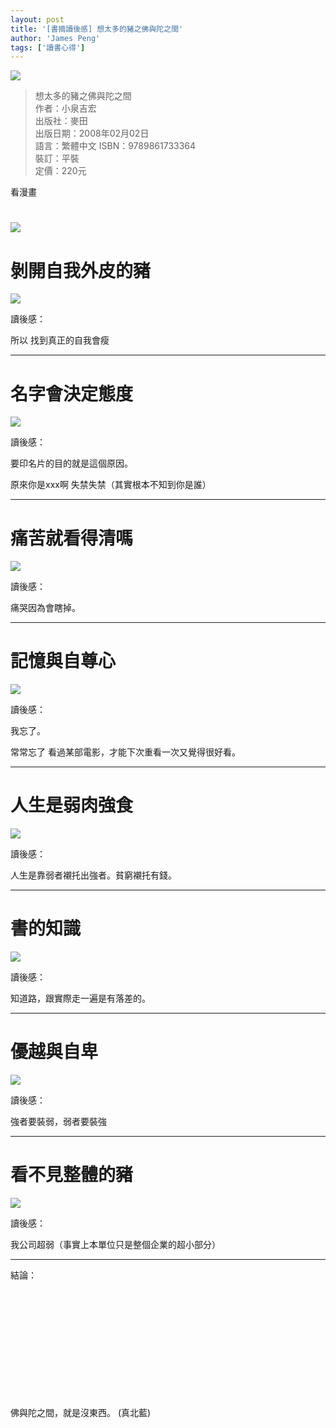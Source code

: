 ```yaml
---
layout: post
title: '[書摘讀後感] 想太多的豬之佛與陀之間'
author: 'James Peng'
tags: ['讀書心得']
---
```


![](https://lh4.googleusercontent.com/-EL6XDXhSFdA/UVTP9G6g3-I/AAAAAAAAHfU/Tw-92nHjIhk/s801/28+-+2)

> 想太多的豬之佛與陀之間  
> 作者：小泉吉宏  
> 出版社：麥田  
> 出版日期：2008年02月02日  
> 語言：繁體中文 ISBN：9789861733364  
> 裝訂：平裝  
> 定價：220元

看漫畫

# ![](https://lh4.googleusercontent.com/-xKkyYnEfecQ/UVTP9OxsDgI/AAAAAAAAHfE/edp5IrmQTYE/s801/28+-+1)

# 剝開自我外皮的豬

![](https://lh5.googleusercontent.com/-NHJDsLAY3o8/UVTP9NT1jJI/AAAAAAAAHgY/XMDrXfp7L-o/s801/37F1EFFF-53FD-4AF1-B442-46777B41B31F.JPG)

讀後感：

所以 找到真正的自我會瘦

* * * * *

# 名字會決定態度

![](https://lh6.googleusercontent.com/--nWhYF4g78c/UVTP9NcKx7I/AAAAAAAAHgc/5fo_wsUKDtk/s801/E38142B0-DDE2-4C8F-8070-6EB74065A5E9.JPG)

讀後感：

要印名片的目的就是這個原因。

原來你是xxx啊 失禁失禁（其實根本不知到你是誰）

* * * * *

# 痛苦就看得清嗎

![](https://lh3.googleusercontent.com/--VdQdq_tqMg/UVTP9CY_b3I/AAAAAAAAHgg/Fi9WuDYbv58/s801/7F092B98-71F8-4961-8797-84601C08B70A.JPG)

讀後感：

痛哭因為會瞎掉。

* * * * *

# 記憶與自尊心

![](https://lh6.googleusercontent.com/-_XymZ-iihIU/UVTP9CLeouI/AAAAAAAAHgo/T69xi4eXqXg/s801/6CF8CBF3-B73E-4260-AE99-7D998631464A.JPG)

讀後感：

我忘了。

常常忘了 看過某部電影，才能下次重看一次又覺得很好看。

* * * * *

# 人生是弱肉強食

![](https://lh5.googleusercontent.com/-jwDWVpB4cN4/UVTP9FeZawI/AAAAAAAAHgs/ugh1lTwLGFw/s801/44E9E5CF-5FF9-4BD9-BD3E-BFE1C4B571C4.JPG)

讀後感：

人生是靠弱者襯托出強者。貧窮襯托有錢。

* * * * *

# 書的知識

![](https://lh6.googleusercontent.com/-jkHk_x-JAtQ/UVTP9HJ-ybI/AAAAAAAAHgw/9DwREjv3qL8/s801/56DF9239-8701-46E5-BF93-BD701BADE2D9.JPG)

讀後感：

知道路，跟實際走一遍是有落差的。

* * * * *

# 優越與自卑

![](https://lh6.googleusercontent.com/-bnOhhb3IdmY/UVTP9FZ6QDI/AAAAAAAAHg4/PEcD9q0z8wM/s801/C28A9CF6-C842-4955-A08B-6E18B37A99C3.JPG)

讀後感：

強者要裝弱，弱者要裝強

* * * * *

# 看不見整體的豬

![](https://lh6.googleusercontent.com/--hIQ3R5j4pE/UVTP9CkG_DI/AAAAAAAAHg8/rSrpSaBTfhE/s801/683BE7F8-EA97-4F22-8029-1D6EACFD4488.JPG)

讀後感：

我公司超弱（事實上本單位只是整個企業的超小部分）

* * * * *

結論：

 

 

 

 

 

 

佛與陀之間，就是沒東西。 (真北藍)


